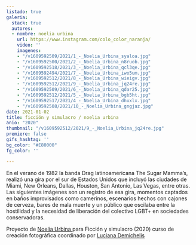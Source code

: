 ```yaml
---
listado: true
galeria:
  stack: true
  autores:
  - nombre: noelia urbina
    url: https://www.instagram.com/colo_color_naranja/
    video: ''
    imagenes:
    - "/v1609592509/2021/1_-_Noelia_Urbina_syaloa.jpg"
    - "/v1609592500/2021/2_-_Noelia_Urbina_n8ruob.jpg"
    - "/v1609592518/2021/3_-_Noelia_Urbina_qcl3qe.jpg"
    - "/v1609592494/2021/7_-_Noelia_Urbina_iwo5um.jpg"
    - "/v1609592512/2021/8_-_Noelia_Urbina_wieigv.jpg"
    - "/v1609592512/2021/9_-_Noelia_Urbina_jq24re.jpg"
    - "/v1609592509/2021/6_-_Noelia_Urbina_qdar25.jpg"
    - "/v1609592512/2021/5_-_Noelia_Urbina_bgb5ht.jpg"
    - "/v1609592517/2021/4_-_Noelia_Urbina_dhuxlx.jpg"
    - "/v1609592508/2021/10_-_Noelia_Urbina_gngjaz.jpg"
date: 2021-01-02
title: ficción y simulacro / noelia urbina
anio: "2020"
thumbnail: "/v1609592512/2021/9_-_Noelia_Urbina_jq24re.jpg"
premiere: false
gifs_hashtag: ''
bg_color: "#E80000"
fg_color: ''

---
```

En el verano de 1982 la banda Drag latinoamericana The Sugar Mamma’s, realizó una gira por el sur de Estados Unidos que incluyó las ciudades de Miami, New Orleans, Dallas, Houston, San Antonio, Las Vegas, entre otras. Las siguientes imágenes son un registro de esa gira, momentos captados en baños improvisados como camerinos, escenarios hechos con cajones de cerveza, bares de mala muerte y un público que oscilaba entre la hostilidad y la necesidad de liberación del colectivo LGBT+ en sociedades conservadoras.

  
Proyecto de [Noelia Urbina ](https://www.instagram.com/colo_color_naranja/)para Ficción y simulacro (2020) curso de creación fotográfica coordinado por [Luciana Demichelis ]()